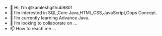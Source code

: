 - 👋 Hi, I’m @kamleshgithub9801
- 👀 I’m interested in SQL,Core Java,HTML,CSS,JavaScript,Oops Concept.
- 🌱 I’m currently learning Advance Java.
- 💞️ I’m looking to collaborate on ...
- 📫 How to reach me ...

<!---
kamleshgithub9801/kamleshgithub9801 is a ✨ special ✨ repository because its `README.md` (this file) appears on your GitHub profile.
You can click the Preview link to take a look at your changes.
--->
